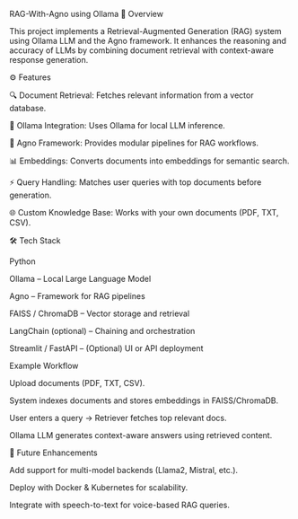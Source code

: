 RAG-With-Agno using Ollama
📌 Overview

This project implements a Retrieval-Augmented Generation (RAG) system using Ollama LLM and the Agno framework.
It enhances the reasoning and accuracy of LLMs by combining document retrieval with context-aware response generation.

⚙️ Features

🔍 Document Retrieval: Fetches relevant information from a vector database.

🤖 Ollama Integration: Uses Ollama for local LLM inference.

📂 Agno Framework: Provides modular pipelines for RAG workflows.

📊 Embeddings: Converts documents into embeddings for semantic search.

⚡ Query Handling: Matches user queries with top documents before generation.

🌐 Custom Knowledge Base: Works with your own documents (PDF, TXT, CSV).

🛠️ Tech Stack

Python

Ollama – Local Large Language Model

Agno – Framework for RAG pipelines

FAISS / ChromaDB – Vector storage and retrieval

LangChain (optional) – Chaining and orchestration

Streamlit / FastAPI – (Optional) UI or API deployment

Example Workflow

Upload documents (PDF, TXT, CSV).

System indexes documents and stores embeddings in FAISS/ChromaDB.

User enters a query → Retriever fetches top relevant docs.

Ollama LLM generates context-aware answers using retrieved content.

🔮 Future Enhancements

Add support for multi-model backends (Llama2, Mistral, etc.).

Deploy with Docker & Kubernetes for scalability.

Integrate with speech-to-text for voice-based RAG queries.
